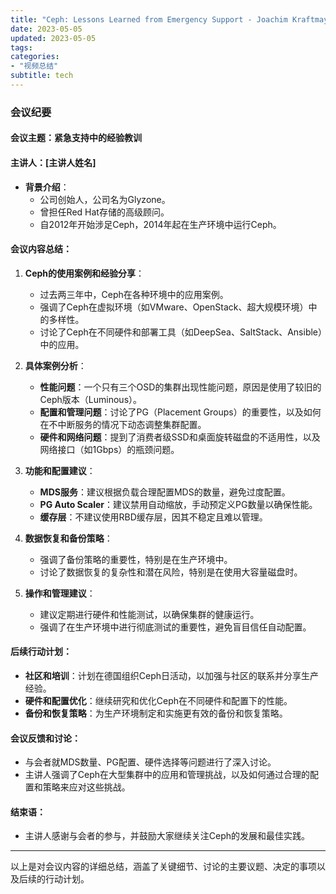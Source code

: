 ```yaml
---
title: "Ceph: Lessons Learned from Emergency Support - Joachim Kraftmayer, Clyso GmbH"
date: 2023-05-05
updated: 2023-05-05
tags:
categories:
- "视频总结"
subtitle: tech
---
```



### 会议纪要

#### 会议主题：紧急支持中的经验教训

#### 主讲人：[主讲人姓名]
- **背景介绍**：
  - 公司创始人，公司名为Glyzone。
  - 曾担任Red Hat存储的高级顾问。
  - 自2012年开始涉足Ceph，2014年起在生产环境中运行Ceph。

#### 会议内容总结：

1. **Ceph的使用案例和经验分享**：
   - 过去两三年中，Ceph在各种环境中的应用案例。
   - 强调了Ceph在虚拟环境（如VMware、OpenStack、超大规模环境）中的多样性。
   - 讨论了Ceph在不同硬件和部署工具（如DeepSea、SaltStack、Ansible）中的应用。

2. **具体案例分析**：
   - **性能问题**：一个只有三个OSD的集群出现性能问题，原因是使用了较旧的Ceph版本（Luminous）。
   - **配置和管理问题**：讨论了PG（Placement Groups）的重要性，以及如何在不中断服务的情况下动态调整集群配置。
   - **硬件和网络问题**：提到了消费者级SSD和桌面旋转磁盘的不适用性，以及网络接口（如1Gbps）的瓶颈问题。

3. **功能和配置建议**：
   - **MDS服务**：建议根据负载合理配置MDS的数量，避免过度配置。
   - **PG Auto Scaler**：建议禁用自动缩放，手动预定义PG数量以确保性能。
   - **缓存层**：不建议使用RBD缓存层，因其不稳定且难以管理。

4. **数据恢复和备份策略**：
   - 强调了备份策略的重要性，特别是在生产环境中。
   - 讨论了数据恢复的复杂性和潜在风险，特别是在使用大容量磁盘时。

5. **操作和管理建议**：
   - 建议定期进行硬件和性能测试，以确保集群的健康运行。
   - 强调了在生产环境中进行彻底测试的重要性，避免盲目信任自动配置。

#### 后续行动计划：
- **社区和培训**：计划在德国组织Ceph日活动，以加强与社区的联系并分享生产经验。
- **硬件和配置优化**：继续研究和优化Ceph在不同硬件和配置下的性能。
- **备份和恢复策略**：为生产环境制定和实施更有效的备份和恢复策略。

#### 会议反馈和讨论：
- 与会者就MDS数量、PG配置、硬件选择等问题进行了深入讨论。
- 主讲人强调了Ceph在大型集群中的应用和管理挑战，以及如何通过合理的配置和策略来应对这些挑战。

#### 结束语：
- 主讲人感谢与会者的参与，并鼓励大家继续关注Ceph的发展和最佳实践。

---

以上是对会议内容的详细总结，涵盖了关键细节、讨论的主要议题、决定的事项以及后续的行动计划。